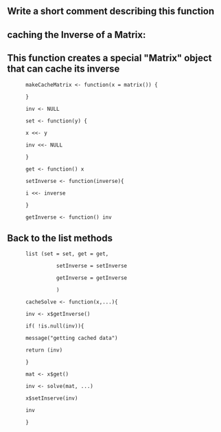          
## Write a short comment describing this function
## caching the Inverse of a Matrix:
## This function creates a special "Matrix" object that can cache its inverse


          makeCacheMatrix <- function(x = matrix()) {

          }

          inv <- NULL

          set <- function(y) {
	
          x <<- y
	
          inv <<- NULL

          }

          get <- function() x

          setInverse <- function(inverse){
	
          i <<- inverse

          }

          getInverse <- function() inv

## Back to the list  methods

          list (set = set, get = get,

					setInverse = setInverse

					getInverse = getInverse

					)

          cacheSolve <- function(x,...){

          inv <- x$getInverse()

          if( !is.null(inv)){
	
          message("getting cached data")
	
          return (inv)

          }

          mat <- x$get()

          inv <- solve(mat, ...)

          x$setInserve(inv)

          inv

          }

